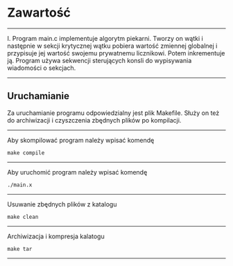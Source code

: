 # Zawartość

-----------------------------------------------------------------

I. Program main.c implementuje algorytm piekarni. 
Tworzy on wątki i następnie w sekcji krytycznej wątku
pobiera wartość zmiennej globalnej i przypisuje jej wartość
swojemu prywatnemu licznikowi. Potem inkrementuje ją. 
Program używa sekwencji sterujących konsli do wypisywania wiadomości
o sekcjach.

-----------------------------------------------------------------
Uruchamianie
-----------------------------------------------------------------

Za uruchamianie programu odpowiedzialny jest plik Makefile.
Służy on też do archiwizacji i czyszczenia zbędnych plików 
po kompilacji.

-----------------------------------------------------------------
Aby skompilować program należy wpisać komendę

    make compile
-----------------------------------------------------------------
Aby uruchomić program należy wpisać komendę 

    ./main.x
-----------------------------------------------------------------
Usuwanie zbędnych plików z katalogu

    make clean
-----------------------------------------------------------------
Archiwizacja i kompresja kalatogu

    make tar
-----------------------------------------------------------------